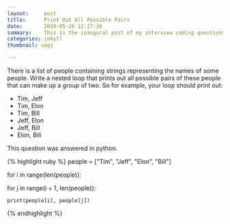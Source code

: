```yaml
---
layout:     post
title:      Print Out All Possible Pairs
date:       2020-05-26 12:17:36
summary:    This is the inaugural post of my interview coding questions.
categories: jekyll
thumbnail: cogs

---
```


There is a list of people containing strings representing the names of some people. Write a nested loop that prints out all possible pairs of these people that can make up a group of two. So for example, your loop should print out:

* Tim, Jeff
* Tim, Elon
* Tim, Bill
* Jeff, Elon
* Jeff, Bill
* Elon, Bill

This question was answered in python.

{% highlight ruby %}
people = ["Tim", "Jeff", "Elon", "Bill"]

for i in range(len(people)):

  for j in range(i + 1, len(people)):

    print(people[i], people[j])
{% endhighlight %}
